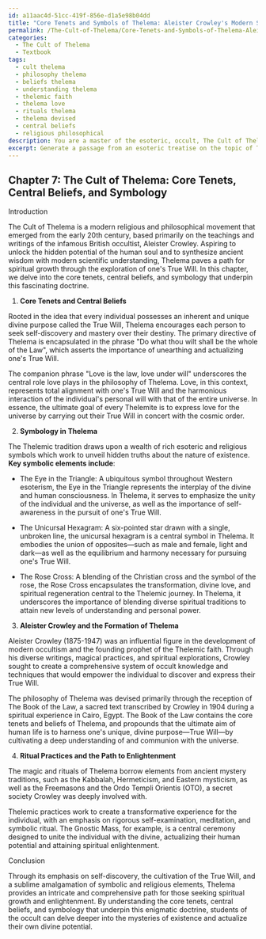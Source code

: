 ```yaml
---
id: a11aac4d-51cc-419f-856e-d1a5e98b04dd
title: "Core Tenets and Symbols of Thelema: Aleister Crowley's Modern Spirituality"
permalink: /The-Cult-of-Thelema/Core-Tenets-and-Symbols-of-Thelema-Aleister-Crowleys-Modern-Spirituality/
categories:
  - The Cult of Thelema
  - Textbook
tags:
  - cult thelema
  - philosophy thelema
  - beliefs thelema
  - understanding thelema
  - thelemic faith
  - thelema love
  - rituals thelema
  - thelema devised
  - central beliefs
  - religious philosophical
description: You are a master of the esoteric, occult, The Cult of Thelema and education, you have written many textbooks on the subject in ways that provide students with rich and deep understanding of the subject. You are being asked to write textbook-like sections on a topic and you do it with full context, explainability, and reliability in accuracy to the true facts of the topic at hand, in a textbook style that a student would easily be able to learn from, in a rich, engaging, and contextual way. Always include relevant context (such as formulas and history), related concepts, and in a way that someone can gain deep insights from.
excerpt: Generate a passage from an esoteric treatise on the topic of The Cult of Thelema, focusing on its core tenets, central beliefs, and symbology, that would provide a student of the occult with deep knowledge and understanding of its core principles and spiritual practices. Include information about the philosophy behind Thelema, the associated rituals and the significance of Aleister Crowley in this religious movement.
---
```

## Chapter 7: The Cult of Thelema: Core Tenets, Central Beliefs, and Symbology

Introduction

The Cult of Thelema is a modern religious and philosophical movement that emerged from the early 20th century, based primarily on the teachings and writings of the infamous British occultist, Aleister Crowley. Aspiring to unlock the hidden potential of the human soul and to synthesize ancient wisdom with modern scientific understanding, Thelema paves a path for spiritual growth through the exploration of one's True Will. In this chapter, we delve into the core tenets, central beliefs, and symbology that underpin this fascinating doctrine.

1. **Core Tenets and Central Beliefs**

Rooted in the idea that every individual possesses an inherent and unique divine purpose called the True Will, Thelema encourages each person to seek self-discovery and mastery over their destiny. The primary directive of Thelema is encapsulated in the phrase "Do what thou wilt shall be the whole of the Law", which asserts the importance of unearthing and actualizing one's True Will.

The companion phrase "Love is the law, love under will" underscores the central role love plays in the philosophy of Thelema. Love, in this context, represents total alignment with one's True Will and the harmonious interaction of the individual's personal will with that of the entire universe. In essence, the ultimate goal of every Thelemite is to express love for the universe by carrying out their True Will in concert with the cosmic order.

2. **Symbology in Thelema**

The Thelemic tradition draws upon a wealth of rich esoteric and religious symbols which work to unveil hidden truths about the nature of existence. **Key symbolic elements include**:

- The Eye in the Triangle: A ubiquitous symbol throughout Western esoterism, the Eye in the Triangle represents the interplay of the divine and human consciousness. In Thelema, it serves to emphasize the unity of the individual and the universe, as well as the importance of self-awareness in the pursuit of one's True Will.

- The Unicursal Hexagram: A six-pointed star drawn with a single, unbroken line, the unicursal hexagram is a central symbol in Thelema. It embodies the union of opposites—such as male and female, light and dark—as well as the equilibrium and harmony necessary for pursuing one's True Will.

- The Rose Cross: A blending of the Christian cross and the symbol of the rose, the Rose Cross encapsulates the transformation, divine love, and spiritual regeneration central to the Thelemic journey. In Thelema, it underscores the importance of blending diverse spiritual traditions to attain new levels of understanding and personal power.

3. **Aleister Crowley and the Formation of Thelema**

Aleister Crowley (1875-1947) was an influential figure in the development of modern occultism and the founding prophet of the Thelemic faith. Through his diverse writings, magical practices, and spiritual explorations, Crowley sought to create a comprehensive system of occult knowledge and techniques that would empower the individual to discover and express their True Will.

The philosophy of Thelema was devised primarily through the reception of The Book of the Law, a sacred text transcribed by Crowley in 1904 during a spiritual experience in Cairo, Egypt. The Book of the Law contains the core tenets and beliefs of Thelema, and propounds that the ultimate aim of human life is to harness one's unique, divine purpose—True Will—by cultivating a deep understanding of and communion with the universe.

4. **Ritual Practices and the Path to Enlightenment**

The magic and rituals of Thelema borrow elements from ancient mystery traditions, such as the Kabbalah, Hermeticism, and Eastern mysticism, as well as the Freemasons and the Ordo Templi Orientis (OTO), a secret society Crowley was deeply involved with.

Thelemic practices work to create a transformative experience for the individual, with an emphasis on rigorous self-examination, meditation, and symbolic ritual. The Gnostic Mass, for example, is a central ceremony designed to unite the individual with the divine, actualizing their human potential and attaining spiritual enlightenment.

Conclusion

Through its emphasis on self-discovery, the cultivation of the True Will, and a sublime amalgamation of symbolic and religious elements, Thelema provides an intricate and comprehensive path for those seeking spiritual growth and enlightenment. By understanding the core tenets, central beliefs, and symbology that underpin this enigmatic doctrine, students of the occult can delve deeper into the mysteries of existence and actualize their own divine potential.
